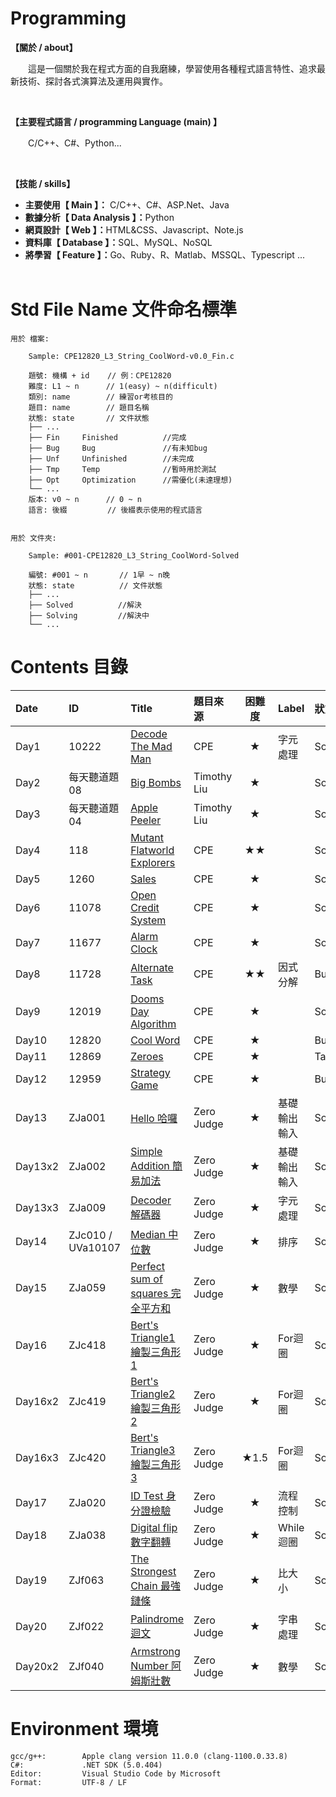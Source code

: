 # Programming
<!-- <div align="left">
<font color='#FF0000' size='3'>*說明：轉發或用於其他用途前請先參考"License.rm"的版權聲明細則。</font>
</div> -->

**【關於 / about】**
<p>&emsp;&emsp;這是一個關於我在程式方面的自我磨練，學習使用各種程式語言特性、追求最新技術、探討各式演算法及運用與實作。</p>
&emsp;

**【主要程式語言 / programming Language (main) 】**
<p>&emsp;&emsp;C/C++、C#、Python...</p>
&emsp;

**【技能 / skills】** </br>
* <b>主要使用【 Main 】：</b> C/C++、C#、ASP.Net、Java </br>
* <b>數據分析【 Data Analysis 】：</b>Python </br>
* <b>網頁設計【 Web 】：</b>HTML&CSS、Javascript、Note.js </br>
* <b>資料庫【 Database 】：</b>SQL、MySQL、NoSQL </br>
* <b>將學習【 Feature 】：</b>Go、Ruby、R、Matlab、MSSQL、Typescript ... </br>
&emsp;


# Std File Name 文件命名標準

```
用於 檔案:

    Sample: CPE12820_L3_String_CoolWord-v0.0_Fin.c

    題號: 機構 + id    // 例：CPE12820
    難度: L1 ~ n      // 1(easy) ~ n(difficult)
    類別: name        // 練習or考核目的
    題目: name        // 題目名稱
    狀態: state       // 文件狀態
    ├── ...
    ├── Fin     Finished          //完成
    ├── Bug     Bug               //有未知bug
    ├── Unf     Unfinished        //未完成
    ├── Tmp     Temp              //暫時用於測試
    ├── Opt     Optimization      //需優化(未達理想)
    └── ...
    版本: v0 ~ n      // 0 ~ n
    語言: 後綴         // 後綴表示使用的程式語言
    
    
用於 文件夾:

    Sample: #001-CPE12820_L3_String_CoolWord-Solved

    編號: #001 ~ n       // 1早 ~ n晚
    狀態: state          // 文件狀態
    ├── ...
    ├── Solved          //解決
    ├── Solving         //解決中
    └── ...
```


# Contents 目錄

|Date     |ID                  |Title                                                                                                |題目來源       |困難度  |Label     |狀態      |
|:--------|:-------------------|:----------------------------------------------------------------------------------------------------|:-------------|:-----:|----------|:--------|
|Day1     |10222              |[Decode The Mad Man](Exercise/CPE/Day1-CPE10222_L1_DecodeTheMadMan-Solved/)                           |CPE           |★     |字元處理    |Solved   |
|Day2     |每天聽道題 08        |[Big Bombs](Exercise/Timothy_Liu/Day2-TLDE08_BigBombs-Solved/)                                        |Timothy Liu   |★     |          |Solved   |
|Day3     |每天聽道題 04        |[Apple Peeler](Exercise/Timothy_Liu/Day3-TLDE04_ApplePeeler-Solved/)                                  |Timothy Liu   |★     |          |Solved   |
|Day4     |118                |[Mutant Flatworld Explorers](Exercise/CPE/Day4-CPE118_L2_MutantFlatworldExplorers-Solved/)            |CPE           |★★   |           |Solved   |
|Day5     |1260               |[Sales](Exercise/CPE/Day5-CPE1260_L1_Sales-Solved/)                                                   |CPE           |★     |           |Solved   |
|Day6     |11078              |[Open Credit System](Exercise/CPE/Day6-CPE11078_L1_OpenCreditSystem-Solved/)                          |CPE           |★     |           |Solved   |
|Day7     |11677              |[Alarm Clock](Exercise/CPE/Day7-CPE11677_L1_AlarmClock-Solved/)                                       |CPE           |★     |           |Solved   |
|Day8     |11728              |[Alternate Task](Exercise/CPE/Day8-CPE11728_L2_AlternateTask-Bug/)                                    |CPE           |★★   |因式分解     |Bug      |
|Day9     |12019              |[Dooms Day Algorithm](Exercise/CPE/Day9-CPE12019_L1_DoomsDayAlgorithm-Solved/)                        |CPE           |★     |           |Solved   |
|Day10    |12820              |[Cool Word](Exercise/CPE/Day10-CPE12820_L1_CoolWord-Bug/)                                             |CPE           |★     |           |Bug      |
|Day11    |12869              |[Zeroes](Exercise/CPE/Day11-CPE12869_L1_Zeroes-Task/)                                                 |CPE           |★     |           |Task     |
|Day12    |12959              |[Strategy Game](Exercise/CPE/Day12-CPE12959_L1-StrategyGame-Bug/)                                     |CPE           |★     |           |Bug      |
|Day13    |ZJa001             |[Hello 哈囉](Exercise/ZeroJudge/Basic/Day13-ZJa001_Hello-Solved/)                                      |Zero Judge    |★     |基礎輸出輸入 |Solved   |
|Day13x2  |ZJa002             |[Simple Addition 簡易加法](Exercise/ZeroJudge/Basic/Day13x2-ZJa002_SimpleAddition-Solved/)              |Zero Judge    |★     |基礎輸出輸入 |Solved   |
|Day13x3  |ZJa009             |[Decoder 解碼器](Exercise/ZeroJudge/Basic/Day13x3-ZJa009_Decoder-Solved/)                               |Zero Judge    |★     |字元處理    |Solved   |
|Day14    |ZJc010 / UVa10107  |[Median 中位數](Exercise/ZeroJudge/UVa/Day14-ZJc010_Median-Solved/)                                     |Zero Judge    |★     |排序       |Solved   |
|Day15    |ZJa059             |[Perfect sum of squares 完全平方和](Exercise/ZeroJudge/Basic/Day15-ZJa059_PerfectSumOfSquare-Solved/)   |Zero Judge     |★     |數學       |Solved   |
|Day16    |ZJc418             |[Bert's Triangle1 繪製三角形 1](Exercise/ZeroJudge/Basic/Day16-ZJc418_BertTriangle1-Solved/)            |Zero Judge     |★     |For迴圈    |Solved   |
|Day16x2  |ZJc419             |[Bert's Triangle2 繪製三角形 2](Exercise/ZeroJudge/Basic/Day16x2-ZJc419_BertTriangle2-Solved/)           |Zero Judge    |★     |For迴圈    |Solved   |
|Day16x3  |ZJc420             |[Bert's Triangle3 繪製三角形 3](Exercise/ZeroJudge/Basic/Day16x3-ZJc420_BertTriangle3-Solved/)           |Zero Judge    |★1.5  |For迴圈    |Solved   |
|Day17    |ZJa020             |[ID Test 身分證檢驗](Exercise/ZeroJudge/Basic/Day17-ZJa020_IDTest-Solved/)                               |Zero Judge    |★     |流程控制    |Solved   |
|Day18    |ZJa038             |[Digital flip 數字翻轉](Exercise/ZeroJudge/Basic/Day18-ZJa038_DigitalFlip-Solved/)                       |Zero Judge    |★     |While迴圈  |Solved   |
|Day19    |ZJf063             |[The Strongest Chain 最強鏈條](Exercise/ZeroJudge/Basic/Day19-ZJf063_TheStrongestChain-Solved/)          |Zero Judge    |★     |比大小     |Solved   |
|Day20    |ZJf022             |[Palindrome 迴文](Exercise/ZeroJudge/Basic/Day20-ZJa022_Palindrome-Solved/)                             |Zero Judge    |★     |字串處理    |Solved   |
|Day20x2  |ZJf040             |[Armstrong Number 阿姆斯壯數](Exercise/ZeroJudge/Basic/Day20x2-ZJa040_ArmstrongNumber-Solved/)           |Zero Judge    |★     |數學       |Solved   |
# Environment 環境

```
gcc/g++:        Apple clang version 11.0.0 (clang-1100.0.33.8)
C#:             .NET SDK (5.0.404)
Editor:         Visual Studio Code by Microsoft
Format:         UTF-8 / LF
```
